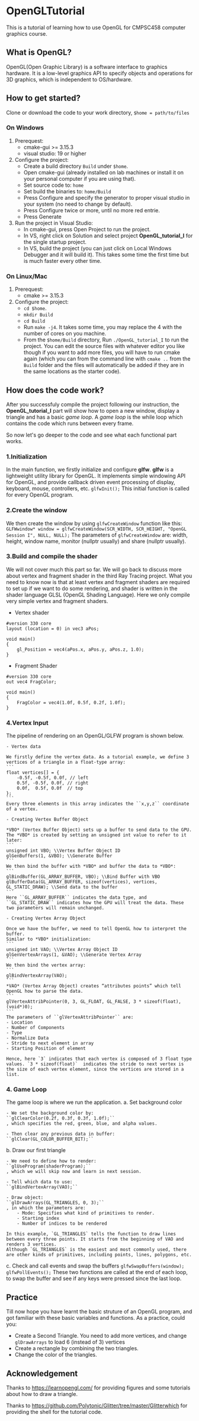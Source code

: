 # OpenGLTutorial
This is a tutorial of learning how to use OpenGL for CMPSC458 computer graphics course.
## What is OpenGL?
OpenGL(Open Graphic Library) is a software interface to graphics hardware.
It is a low-level graphics API to specify objects and operations for 3D graphics, which is independent to OS/hardware.
## How to get started?
Clone or download the code to your work directory, `$home = path/to/files`
### On Windows
1. Prerequest: 
    - cmake-gui >= 3.15.3
    - visual studio: 19 or higher
2. Configure the project:
    - Create a build directory `Build` under `$home`.
    - Open cmake-gui (already installed on lab machines or install it on your personal computer if you are using that).
    - Set source code to: `home`
    - Set build the binaries to: `home/Build`
    - Press Configure and specify the generator to proper visual studio in your system (no need to change by default).
    - Press Configure twice or more, until no more red entrie.
    - Press Generate
3. Run the project in Visual Studio:
    - In cmake-gui, press Open Project to run the project.
    - In VS, right click on Solution and select project **OpenGL_tutorial_I** for the single startup project.
    - In VS, build the project (you can just click on Local Windows Debugger and it will build it). This takes some time the first time but is much faster every other
time.
  
### On Linux/Mac 
1. Prerequest:
    - cmake >= 3.15.3
2. Configure the project:
    - `cd $home`.
    - `mkdir Build`
    - `cd Build`
    - Run `make -j4`. It takes some time, you may replace the 4 with the number of cores on you machine.
    - From the `$home/Build` directory, Run `./OpenGL_tutorial_I` to run the project. You can edit the source files with whatever editor you like though if you want to add
more files, you will have to run cmake again (which you can from the command line with `cmake ..` from the `Build` folder and the files will automatically be added if they are in the same locations as the starter code).

## How does the code work?
After you successfuly compile the project following our instruction, the **OpenGL_tutorial_I** part will show how to open a new window, display a triangle and has a basic *game loop*. A *game loop* is the while loop which contains the code which runs between every frame.

So now let's go deeper to the code and see what each functional part works.
### 1.Initialization
In the main function, we firstly initialize and configure **glfw**.
**glfw** is a lightweight utility library for OpenGL. It implements simple windowing API for OpenGL, and provide callback driven event processing of display, keyboard, mouse, controllers, etc.
``
glfwInit();
``
This initial function is called for every OpenGL program.

### 2.Create the window
We then create the window by using `glfwCreateWindow` function like this: 
``GLFWwindow* window = glfwCreateWindow(SCR_WIDTH, SCR_HEIGHT, "OpenGL Session I", NULL, NULL);``
The parameters of ``glfwCreateWindow`` are: width, height, window name, monitor (nullptr usually) and share (nullptr usually).

### 3.Build and compile the shader
We will not cover much this part so far. We will go back to discuss more about vertex and fragment shader in the third Ray Tracing project. 
What you need to know now is that at least vertex and fragment shaders are required to set up if we want to do some rendering, and shader is written in the shader language GLSL (OpenGL Shading Language).
Here we only compile very simple vertex and fragment shaders.
- Vertex shader
```
#version 330 core
layout (location = 0) in vec3 aPos;

void main()
{
    gl_Position = vec4(aPos.x, aPos.y, aPos.z, 1.0);
}
```
- Fragment Shader
```
#version 330 core
out vec4 FragColor;

void main()
{
    FragColor = vec4(1.0f, 0.5f, 0.2f, 1.0f);
} 
```

### 4.Vertex Input
The pipeline of rendering on an OpenGL/GLFW program is shown below.

    - Vertex data

    We firstly define the vertex data. As a tutorial example, we define 3 vertices of a triangle in a float-type array:
    ```
    float vertices[] = {
        -0.5f, -0.5f, 0.0f, // left  
        0.5f, -0.5f, 0.0f, // right 
        0.0f,  0.5f, 0.0f  // top   
    };
    ```
    Every three elements in this array indicates the ``x,y,z`` coordinate of a vertex.

    - Creating Vertex Buffer Object

    *VBO* (Vertex Buffer Object) sets up a buffer to send data to the GPU.
    The *VBO* is created by setting an unsigned int value to refer to it later:
    ```
    unsigned int VBO; \\Vertex Buffer Object ID
    glGenBuffers(1, &VBO); \\Generate Buffer
    ```
    We then bind the buffer with *VBO* and buffer the data to *VBO*:
    ```
    glBindBuffer(GL_ARRAY_BUFFER, VBO); \\Bind Buffer with VBO
    glBufferData(GL_ARRAY_BUFFER, sizeof(vertices), vertices, GL_STATIC_DRAW); \\Send data to the buffer
    ```
    Here ``GL_ARRAY_BUFFER`` indicates the data type, and ``GL_STATIC_DRAW`` indicates how the GPU will treat the data. These two parameters will remain unchanged.

    - Creating Vertex Array Object

    Once we have the buffer, we need to tell OpenGL how to interpret the buffer.
    Similar to *VBO* initialization:
    ```
    unsigned int VAO; \\Vertex Array Object ID
    glGenVertexArrays(1, &VAO); \\Generate Vertex Array
    ```
    We then bind the vertex array:
    ```
    glBindVertexArray(VAO);
    ```
    *VAO* (Vertex Array Object) creates “attributes points” which tell OpenGL how to parse the data.
    ```
    glVertexAttribPointer(0, 3, GL_FLOAT, GL_FALSE, 3 * sizeof(float), (void*)0);
    ```
    The parameters of ``glVertexAttribPointer`` are:
    - Location
    - Number of Components
    - Type
    - Normalize Data
    - Stride to next element in array
    - Starting Position of element

    Hence, here `3` indicates that each vertex is composed of 3 float type values. `3 * sizeof(float)`  indicates the stride to next vertex is the size of each vertex element, since the vertices are stored in a list. 

### 4. Game Loop
The game loop is where we run the application.
a. Set background color
    
    - We set the background color by:
    ``glClearColor(0.2f, 0.3f, 0.3f, 1.0f);``
    , which specifies the red, green, blue, and alpha values.
    
    - Then clear any previous data in buffer:
    ``glClear(GL_COLOR_BUFFER_BIT);``

b. Draw our first triangle

    - We need to define how to render:
    ``glUseProgram(shaderProgram);``
    , which we will skip now and learn in next session.
    
    - Tell which data to use:
    ``glBindVertexArray(VAO);``
    
    - Draw object:
    ``glDrawArrays(GL_TRIANGLES, 0, 3);``
    , in which the parameters are:
        - Mode: Specifies what kind of primitives to render.
        - Starting index
        - Number of indices to be rendered
        
    In this example, `GL_TRIANGLES` tells the function to draw lines between every three points. It starts from the beginning of VAO and renders 3 vertices.
    Although `GL_TRIANGLES` is the easiest and most commonly used, there are other kinds of primitives, including points, lines, polygons, etc.

c. Check and call events and swap the buffers
    ```
    glfwSwapBuffers(window);
    glfwPollEvents();
    ```
    These two functions are called at the end of each loop, to swap the buffer and see if any keys were pressed since the last loop.

## Practice
Till now hope you have learnt the basic struture of an OpenGL program, and got familiar with these basic variables and functions.
As a practice, could you:
- Create a Second Triangle. You need to add more vertices, and change ``glDrawArrays`` to load 6 (instead of 3) vertices
- Create a rectangle by combining the two triangles.
- Change the color of the triangles.

## Acknowledgement
Thanks to <https://learnopengl.com/> for providing figures and some tutorials about how to draw a triangle.

Thanks to <https://github.com/Polytonic/Glitter/tree/master/Glitterwhich> for providing the shell for the tutorial code.
